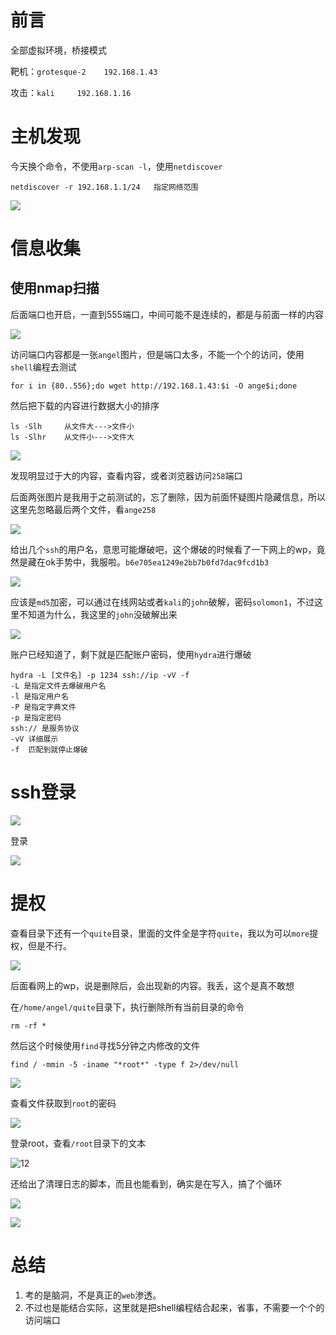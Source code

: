# 前言

全部虚拟环境，桥接模式

靶机：`grotesque-2    192.168.1.43`

攻击：`kali     192.168.1.16`

# 主机发现

今天换个命令，不使用`arp-scan -l`，使用`netdiscover `

```shell
netdiscover -r 192.168.1.1/24	指定网络范围
```

![](D:\stu\vulnhub\grotesque靶场\pic-2\1.jpg)



# 信息收集

## 使用nmap扫描

后面端口也开启，一直到555端口，中间可能不是连续的，都是与前面一样的内容

![](D:\stu\vulnhub\grotesque靶场\pic-2\2.jpg)



访问端口内容都是一张`angel`图片，但是端口太多，不能一个个的访问，使用`shell`编程去测试

```shell
for i in {80..556};do wget http://192.168.1.43:$i -O ange$i;done
```

然后把下载的内容进行数据大小的排序

```shell
ls -Slh		从文件大--->文件小
ls -Slhr	从文件小--->文件大
```

![](D:\stu\vulnhub\grotesque靶场\pic-2\3.jpg)



发现明显过于大的内容，查看内容，或者浏览器访问`258`端口

后面两张图片是我用于之前测试的，忘了删除，因为前面怀疑图片隐藏信息，所以这里先忽略最后两个文件，看`ange258`

![](D:\stu\vulnhub\grotesque靶场\pic-2\4.jpg)

给出几个`ssh`的用户名，意思可能爆破吧，这个爆破的时候看了一下网上的wp，竟然是藏在ok手势中，我服啦。`b6e705ea1249e2bb7b0fd7dac9fcd1b3`

![](D:\stu\vulnhub\grotesque靶场\pic-2\5.jpg)

应该是`md5`加密，可以通过在线网站或者`kali`的`john`破解，密码`solomon1`，不过这里不知道为什么，我这里的`john`没破解出来

![](D:\stu\vulnhub\grotesque靶场\pic-2\6.jpg)



账户已经知道了，剩下就是匹配账户密码，使用`hydra`进行爆破

```shell
hydra -L [文件名] -p 1234 ssh://ip -vV -f
-L 是指定文件去爆破用户名
-l 是指定用户名
-P 是指定字典文件
-p 是指定密码
ssh:// 是服务协议
-vV 详细展示
-f  匹配到就停止爆破
```



# ssh登录

![](D:\stu\vulnhub\grotesque靶场\pic-2\7.jpg)



登录

![](D:\stu\vulnhub\grotesque靶场\pic-2\8.jpg)





# 提权

查看目录下还有一个`quite`目录，里面的文件全是字符`quite`，我以为可以`more`提权，但是不行。

![](D:\stu\vulnhub\grotesque靶场\pic-2\9.jpg)



后面看网上的wp，说是删除后，会出现新的内容。我丢，这个是真不敢想

在`/home/angel/quite`目录下，执行删除所有当前目录的命令

```shell
rm -rf *
```

然后这个时候使用`find`寻找5分钟之内修改的文件

```shell
find / -mmin -5 -iname "*root*" -type f 2>/dev/null
```



![](D:\stu\vulnhub\grotesque靶场\pic-2\10.jpg)



查看文件获取到`root`的密码

![](D:\stu\vulnhub\grotesque靶场\pic-2\11.jpg)

登录root，查看`/root`目录下的文本

![12](D:\stu\vulnhub\grotesque靶场\pic-2\12.jpg)



还给出了清理日志的脚本，而且也能看到，确实是在写入，搞了个循环

![](D:\stu\vulnhub\grotesque靶场\pic-2\13.jpg)



![](D:\stu\vulnhub\grotesque靶场\pic-2\14.jpg)





# 总结

1. 考的是脑洞，不是真正的`web`渗透。
2. 不过也是能结合实际，这里就是把shell编程结合起来，省事，不需要一个个的访问端口











































